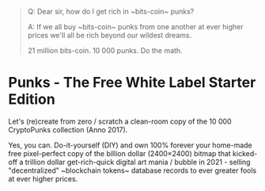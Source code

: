 
> Q: Dear sir, how do I get rich in ~bits-coin~ punks?
>
> A: If we all buy ~bits-coin~ punks from one another
> at ever higher prices we'll all be rich beyond our wildest dreams.
>
> 21 million bits-coin. 10 000 punks. Do the math.




# Punks - The Free White Label Starter Edition

Let's (re)create from zero / scratch a clean-room
copy of the 10 000 CryptoPunks collection (Anno 2017).

Yes, you can. Do-it-yourself (DIY) and
own 100% forever your home-made free pixel-perfect copy
of the billion dollar (2400×2400) bitmap
that kicked-off
a trillion dollar get-rich-quick digital art
mania / bubble in 2021 -
selling "decentralized" ~blockchain tokens~
database records
to ever greater fools at ever higher prices.






